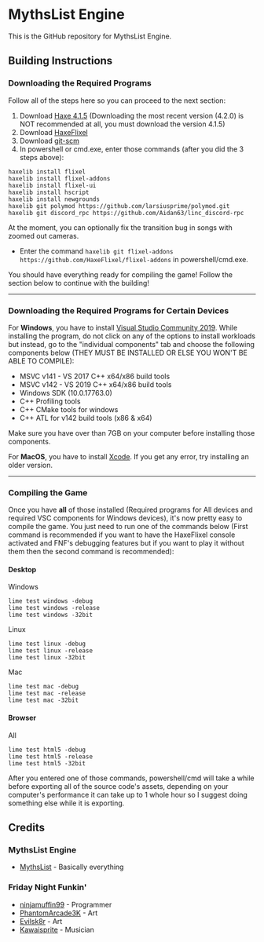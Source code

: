 # MythsList Engine

This is the GitHub repository for MythsList Engine.

## Building Instructions

### Downloading the Required Programs

Follow all of the steps here so you can proceed to the next section:

1. Download [Haxe 4.1.5](https://haxe.org/download/version/4.1.5/) (Downloading the most recent version (4.2.0) is NOT recommended at all, you must download the version 4.1.5)
2. Download [HaxeFlixel](https://haxeflixel.com/documentation/install-haxeflixel/)
3. Download [git-scm](https://git-scm.com/downloads)
4. In powershell or cmd.exe, enter those commands (after you did the 3 steps above):
```
haxelib install flixel
haxelib install flixel-addons
haxelib install flixel-ui
haxelib install hscript
haxelib install newgrounds
haxelib git polymod https://github.com/larsiusprime/polymod.git
haxelib git discord_rpc https://github.com/Aidan63/linc_discord-rpc
```

At the moment, you can optionally fix the transition bug in songs with zoomed out cameras.
- Enter the command `haxelib git flixel-addons https://github.com/HaxeFlixel/flixel-addons` in powershell/cmd.exe.

You should have everything ready for compiling the game! Follow the section below to continue with the building!

------

### Downloading the Required Programs for Certain Devices

For **Windows**, you have to install [Visual Studio Community 2019](https://visualstudio.microsoft.com/en/vs/community/). While installing the program, do not click on any of the options to install workloads but instead, go to the "individual components" tab and choose the following components below (THEY MUST BE INSTALLED OR ELSE YOU WON'T BE ABLE TO COMPILE):

* MSVC v141 - VS 2017 C++ x64/x86 build tools
* MSVC v142 - VS 2019 C++ x64/x86 build tools
* Windows SDK (10.0.17763.0)
* C++ Profiling tools
* C++ CMake tools for windows
* C++ ATL for v142 build tools (x86 & x64)

Make sure you have over than 7GB on your computer before installing those components.

For **MacOS**, you have to install [Xcode](https://developer.apple.com/xcode/). If you get any error, try installing an older version.

------

### Compiling the Game

Once you have **all** of those installed (Required programs for All devices and required VSC components for Windows devices), it's now pretty easy to compile the game. You just need to run one of the commands below (First command is recommended if you want to have the HaxeFlixel console activated and FNF's debugging features but if you want to play it without them then the second command is recommended):

#### Desktop

Windows
```
lime test windows -debug
lime test windows -release
lime test windows -32bit
```
Linux
```
lime test linux -debug
lime test linux -release
lime test linux -32bit
```
Mac
```
lime test mac -debug
lime test mac -release
lime test mac -32bit
```

#### Browser

All
```
lime test html5 -debug
lime test html5 -release
lime test html5 -32bit
```

After you entered one of those commands, powershell/cmd will take a while before exporting all of the source code's assets, depending on your computer's performance it can take up to 1 whole hour so I suggest doing something else while it is exporting.

## Credits

### MythsList Engine

- [MythsList](https://twitter.com/mythslist) - Basically everything

### Friday Night Funkin'

- [ninjamuffin99](https://twitter.com/ninja_muffin99) - Programmer
- [PhantomArcade3K](https://twitter.com/phantomarcade3k) - Art
- [Evilsk8r](https://twitter.com/evilsk8r) - Art
- [Kawaisprite](https://twitter.com/kawaisprite) - Musician
